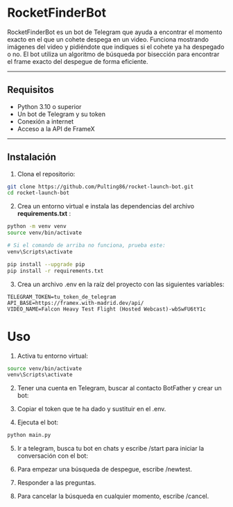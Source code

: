 # RocketFinderBot

RocketFinderBot es un bot de Telegram que ayuda a encontrar el momento exacto en el que un cohete despega en un video. Funciona mostrando imágenes del video y pidiéndote que indiques si el cohete ya ha despegado o no. El bot utiliza un algoritmo de búsqueda por bisección para encontrar el frame exacto del despegue de forma eficiente.

---

## Requisitos

- Python 3.10 o superior
- Un bot de Telegram y su token
- Conexión a internet
- Acceso a la API de FrameX

---

## Instalación

1. Clona el repositorio:

```bash
git clone https://github.com/Pulting86/rocket-launch-bot.git
cd rocket-launch-bot
```
2. Crea un entorno virtual e instala las dependencias del archivo **requirements.txt** :

```bash
python -m venv venv
source venv/bin/activate

# Si el comando de arriba no funciona, prueba este:
venv\Scripts\activate

pip install --upgrade pip
pip install -r requirements.txt
```
3. Crea un archivo .env en la raíz del proyecto con las siguientes variables:
```env
TELEGRAM_TOKEN=tu_token_de_telegram
API_BASE=https://framex.with-madrid.dev/api/
VIDEO_NAME=Falcon Heavy Test Flight (Hosted Webcast)-wbSwFU6tY1c
```

# Uso
1. Activa tu entorno virtual:
```bash
source venv/bin/activate
venv\Scripts\activate
```
2. Tener una cuenta en Telegram, buscar al contacto BotFather y crear un bot:


3. Copiar el token que te ha dado y sustituir en el .env.


4. Ejecuta el bot:
```bash
python main.py
```

5. Ir a telegram, busca tu bot en chats y escribe /start para iniciar la conversación con el bot:


6. Para empezar una búsqueda de despegue, escribe /newtest.


7. Responder a las preguntas.


8. Para cancelar la búsqueda en cualquier momento, escribe /cancel.
